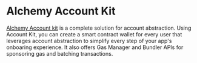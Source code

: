 # Alchemy Account Kit

[Alchemy Account kit](https://www.alchemy.com/account-kit) is a complete solution for account abstraction. Using Account Kit, you can create a smart contract wallet for every user that leverages account abstraction to simplify every step of your app's onboaring experience. It also offers Gas Manager and Bundler APIs for sponsoring gas and batching transactions.

